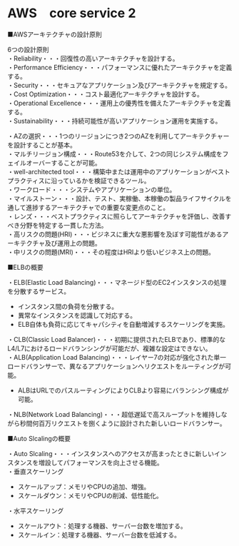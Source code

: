 # AWS　core service 2

■AWSアーキテクチャの設計原則

6つの設計原則<br>
・Reliability・・・回復性の高いアーキテクチャを設計する。<br>
・Performance Efficiency・・・パフォーマンスに優れたアーキテクチャを定義する。<br>
・Security・・・セキュアなアプリケーション及びアーキテクチャを規定する。<br>
・Cost Optimization・・・コスト最適化アーキテクチャを設計する。<br>
・Operational Excellence・・・運用上の優秀性を備えたアーキテクチャを定義する。<br>
・Sustainability・・・持続可能性が高いアプリケーション運用を実施する。<br>

・AZの選択・・・1つのリージョンにつき2つのAZを利用してアーキテクチャーを設計することが基本。<br>
・マルチリージョン構成・・・Route53を介して、2つの同じシステム構成をフェイルオーバーすることが可能。<br>
・well-architected tool・・・構築中または運用中のアプリケーションがベストプラクティスに沿っているかを検証できるツール。<br>
・ワークロード・・・システムやアプリケーションの単位。<br>
・マイルストーン・・・設計、テスト、実稼働、本稼働の製品ライフサイクルを通して進捗するアーキテクチャでの重要な変更点のこと。<br>
・レンズ・・・ベストプラクティスに照らしてアーキテクチャを評価し、改善すべき分野を特定する一貫した方法。<br>
・高リスクの問題(HRI)・・・ビジネスに重大な悪影響を及ぼす可能性があるアーキテクチャ及び運用上の問題。<br>
・中リスクの問題(MRI)・・・その程度はHRIより低いビジネス上の問題。<br>

■ELBの概要

・ELB(Elastic Load Balancing)・・・マネージド型のEC2インスタンスの処理を分散するサービス。<br>
- インスタンス間の負荷を分散する。
- 異常なインスタンスを認識して対応する。
- ELB自体も負荷に応じてキャパシティを自動増減するスケーリングを実施。

・CLB(Classic Load Balancer)・・・初期に提供されたELBであり、標準的なL4/L7におけるロードバランシングが可能だが、複雑な設定はできない。<br>
・ALB(Application Load Balancing)・・・レイヤー7の対応が強化された単一ロードバランサーで、異なるアプリケーションへリクエストをルーティングが可能。
- ALBはURLでのパスルーティングによりCLBより容易にバランシング構成が可能。

・NLB(Network Load Balancing)・・・超低遅延で高スループットを維持しながら秒間何百万リクエストを捌くように設計された新しいロードバランサー。<br>

■Auto Slcalingの概要

・Auto Slcaling・・・インスタンスへのアクセスが高まったときに新しいインスタンスを増設してパフォーマンスを向上させる機能。<br>
・垂直スケーリング
 - スケールアップ：メモリやCPUの追加、増強。
 - スケールダウン：メモリやCPUの削減、低性能化。

 ・水平スケーリング
 - スケールアウト：処理する機器、サーバー台数を増加する。
 - スケールイン：処理する機器、サーバー台数を低減する。
 
